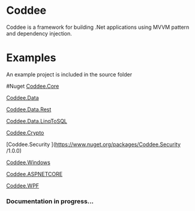 # Coddee
Coddee is a framework for building .Net applications using MVVM pattern and dependency injection.


# Examples
An example project is included in the source folder

#Nuget
[Coddee.Core](https://www.nuget.org/packages/Coddee.Core/1.0.0)

[Coddee.Data](https://www.nuget.org/packages/Coddee.Data/1.0.0)

[Coddee.Data.Rest](https://www.nuget.org/packages/Coddee.Data.Rest/1.0.0)

[Coddee.Data.LinqToSQL](https://www.nuget.org/packages/Coddee.Data.Linq/1.0.0)


[Coddee.Crypto](https://www.nuget.org/packages/Coddee.Crypto/1.0.0)

[Coddee.Security ](https://www.nuget.org/packages/Coddee.Security /1.0.0)


[Coddee.Windows](https://www.nuget.org/packages/Coddee.Windows/1.0.0)

[Coddee.ASPNETCORE](https://www.nuget.org/packages/Coddee.AspNet/1.0.0)

[Coddee.WPF](https://www.nuget.org/packages/Coddee.WPF/1.0.0)

### Documentation in progress...
